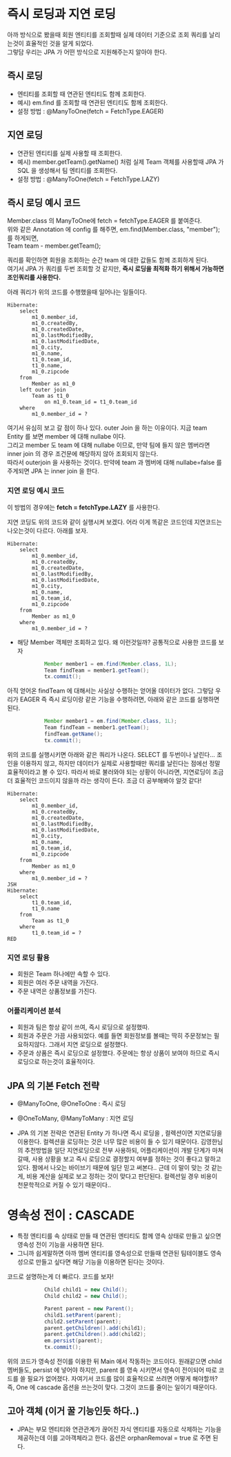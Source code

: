 # 즉시 로딩과 지연 로딩

아까 방식으로 봤을때 회원 엔티티를 조회할때 실제 데이터 기준으로 조회 쿼리를 날리는것이 효율적인 것을 알게 되었다. <br>
그렇담 우리는 JPA 가 어떤 방식으로 지원해주는지 알아야 한다.

## 즉시 로딩

- 엔티티를 조회할 때 연관된 엔티티도 함께 조회한다.
- 예시) em.find 를 조회할 때 연관된 엔티티도 함께 조회한다.
- 설정 방법 : @ManyToOne(fetch = FetchType.EAGER)

## 지연 로딩

- 연관된 엔티티를 실제 사용할 때 조회한다.
- 예시) member.getTeam().getName() 처럼 실제 Team 객체를 사용할때 JPA 가 SQL 을 생성해서 팀 엔티티를 조회한다.
- 설정 방법 : @ManyToOne(fetch = FetchType.LAZY)

## 즉시 로딩 예시 코드

Member.class 의 ManyToOne에 fetch = fetchType.EAGER 를 붙여준다. <br>
위와 같은 Annotation 에 config 를 해주면, em.find(Member.class, "member"); 를 하게되면, <br>
Team team - member.getTeam();

쿼리를 확인하면 회원을 조회하는 순간 team 에 대한 값들도 함께 조회하게 된다. <br>
여기서 JPA 가 쿼리를 두번 조회할 것 같지만, **즉시 로딩을 최적화 하기 위해서 가능하면 조인쿼리를 사용한다.** <br>

아래 쿼리가 위의 코드를 수행했을때 일어나는 일들이다. 

```roomsql
Hibernate: 
    select
        m1_0.member_id,
        m1_0.createdBy,
        m1_0.createdDate,
        m1_0.lastModifiedBy,
        m1_0.lastModifiedDate,
        m1_0.city,
        m1_0.name,
        t1_0.team_id,
        t1_0.name,
        m1_0.zipcode 
    from
        Member as m1_0 
    left outer join
        Team as t1_0 
            on m1_0.team_id = t1_0.team_id 
    where
        m1_0.member_id = ?
```

여기서 유심히 보고 갈 점이 하나 있다. outer Join 을 하는 이유이다. 지금 team Entity 를 보면 member 에 대해 nullabe 이다.<br>
그리고 member 도 team 에 대해 nullabe 이므로, 만약 팀에 들지 않은 멤버라면 inner join 의 경우 조건문에 해당하지 않아 조회되지 않는다. <br>
따라서 outerjoin 을 사용하는 것이다. 만약에 team 과 멤버에 대해 nullabe=false 를 주게되면 JPA 는 inner join 을 한다.

### 지연 로딩 예시 코드

이 방법의 경우에는 **fetch = fetchType.LAZY** 를 사용한다.

지연 코딩도 위의 코드와 같이 실행시켜 보겠다. 어라 이게 똑같은 코드인데 지연코드는 나오는것이 다르다. 아래를 보자.

```roomsql
Hibernate: 
    select
        m1_0.member_id,
        m1_0.createdBy,
        m1_0.createdDate,
        m1_0.lastModifiedBy,
        m1_0.lastModifiedDate,
        m1_0.city,
        m1_0.name,
        m1_0.team_id,
        m1_0.zipcode 
    from
        Member as m1_0 
    where
        m1_0.member_id = ?
```

- 해당 Member 객체만 조회하고 있다. 왜 이런것일까? 공통적으로 사용한 코드를 보자

```java
            Member member1 = em.find(Member.class, 1L);
            Team findTeam = member1.getTeam();
            tx.commit();
```

아직 얻어온 findTeam 에 대해서는 사실상 수행하는 얻어올 데이터가 없다. 그렇담 우리가 EAGER 즉 즉시 로딩이랑 같은 기능을 수행하려면,
아래와 같은 코드를 실행하면 된다.

```java
            Member member1 = em.find(Member.class, 1L);
            Team findTeam = member1.getTeam();
            findTeam.getName();
            tx.commit();
```

위의 코드를 실행시키면 아래와 같은 쿼리가 나온다. SELECT 를 두번이나 날린다... 조인을 이용하지 않고, 하지만 데이터가 실제로 사용할때만
쿼리를 날린다는 점에선 정말 효율적이라고 볼 수 있다. 따라서 바로 불러와야 되는 상황이 아니라면, 지연로딩이 조금 더 효율적인 코드이지 않을까 라는 생각이 든다.
조금 더 공부해봐야 알것 같다!

```roomsql
Hibernate: 
    select
        m1_0.member_id,
        m1_0.createdBy,
        m1_0.createdDate,
        m1_0.lastModifiedBy,
        m1_0.lastModifiedDate,
        m1_0.city,
        m1_0.name,
        m1_0.team_id,
        m1_0.zipcode 
    from
        Member as m1_0 
    where
        m1_0.member_id = ?
JSH
Hibernate: 
    select
        t1_0.team_id,
        t1_0.name 
    from
        Team as t1_0 
    where
        t1_0.team_id = ?
RED
```

### 지연 로딩 활용

- 회원은 Team 하나에만 속할 수 있다.
- 회원은 여러 주문 내역을 가진다.
- 주문 내역은 상품정보를 가진다.

### 어플리케이션 분석

- 회원과 팀은 항상 같이 쓰여, 즉시 로딩으로 설정했따.
- 회원과 주문은 가끔 사용되었다. 예를 들면 회원정보를 볼때는 딱히 주문정보는 필요하지않다. 그래서 지연 로딩으로 설정했다.
- 주문과 상품은 즉시 로딩으로 설정했다. 주문에는 항상 상품이 보여야 하므로 즉시 로딩으로 하는것이 효율적이다.

## JPA 의 기본 Fetch 전략

- @ManyToOne, @OneToOne : 즉시 로딩
- @OneToMany, @ManyToMany : 지연 로딩

- JPA 의 기본 전략은 연관된 Entity 가 하나면 즉시 로딩을 , 컬렉션이면 지연로딩을 이용한다. 컬렉션을 로딩하는 것은 너무 많은 비용이 들 수 있기 때문이다.
김영한님의 추천방법을 일단 지연로딩으로 전부 사용하되, 어플리케이션이 개발 단계가 마쳐갈때, 사용 상황을 보고 즉시 로딩으로 결정할지 여부를 정하는 것이 좋다고 말하고 있다.
짬에서 나오는 바이브기 때문에 일단 믿고 써본다.. 근데 이 말이 맞는 것 같는게, 비용 계산을 실제로 보고 정하는 것이 맞다고 판단된다. 컬렉션일 경우 비용이 
천문학적으로 커질 수 있기 때문이다..

# 영속성 전이 : CASCADE

- 특정 엔티티를 속 상태로 만들 때 연관된 엔티티도 함께 영속 상태로 만들고 싶으면 영속성 전이 기능을 사용하면 된다.
- 그니까 쉽게말하면 아까 멤버 엔티티를 영속성으로 만들때 연관된 팀테이블도 영속성으로 만들고 싶다면 해당 기능을 이용하면 된다는 것이다.

코드로 설명하는게 더 빠르다. 코드를 보자!

```java
            Child child1 = new Child();
            Child child2 = new Child();

            Parent parent = new Parent();
            child1.setParent(parent);
            child2.setParent(parent);
            parent.getChildren().add(child1);
            parent.getChildren().add(child2);
            em.persist(parent);
            tx.commit();
```

위의 코드가 영속성 전이를 이용한 뒤 Main 에서 작동하는 코드이다. 원래같으면 child 멤버들도, persist 에 넣어야 하지만,
parent 를 영속 시키면서 영속이 전이되어 따로 코드를 쓸 필요가 없어졌다.
자여기서 코드를 많이 효율적으로 쓰려면 어떻게 해야할까? 즉, One 에 cascade 옵션을 쓰는것이 맞다. 그것이 코드를 줄이는 일이기 때문이다.

## 고아 객체 (이거 꿀 기능인듯 하다..)

- JPA는 부모 엔티티와 연관관계가 끊어진 자식 엔티티를 자동으로 삭제하는 기능을 제공하는데 이를 고아객체라고 한다.
옵션은 orphanRemoval = true 로 주면 된다.